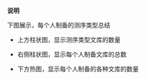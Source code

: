 </br>

**说明**

下图展示，每个人制备的测序类型总结

+ 上方柱状图，显示测序类型文库的数量  
 
+ 右侧柱状图，显示每个人制备文库的总数   

+ 下方热图，显示每个人制备的各种文库的数量

</br>
